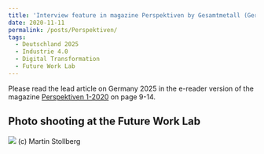 ```yaml
---
title: 'Interview feature in magazine Perspektiven by Gesamtmetall (German)'
date: 2020-11-11
permalink: /posts/Perspektiven/
tags:
  - Deutschland 2025
  - Industrie 4.0
  - Digital Transformation
  - Future Work Lab
---
```


Please read the lead article on Germany 2025 in the e-reader version of the magazine [Perspektiven 1-2020](https://www.gesamtmetall.de/aktuell/publikationen/perspektiven-ausgabe-1) on page 9-14.


Photo shooting at the Future Work Lab
------
![](https://smsiscum.github.io/images/20200827MST_00005.jpg)
(c) Martin Stollberg
